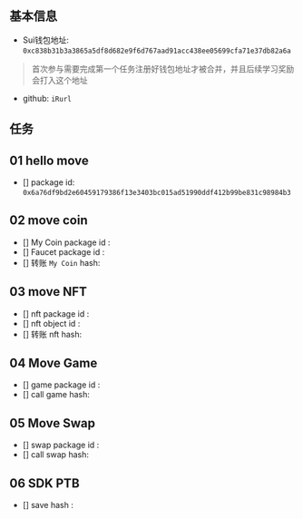 ## 基本信息
- Sui钱包地址: `0xc838b31b3a3865a5df8d682e9f6d767aad91acc438ee05699cfa71e37db82a6a`
> 首次参与需要完成第一个任务注册好钱包地址才被合并，并且后续学习奖励会打入这个地址
- github: `iRurl`


## 任务

##   01 hello move  
- [] package id: `0x6a76df9bd2e60459179386f13e3403bc015ad51990ddf412b99be831c98984b3`

##   02 move coin
- [] My Coin package id : 
- [] Faucet package id : 
- [] 转账 `My Coin` hash:

##   03 move NFT
- [] nft package id :
- [] nft object id : 
- [] 转账 nft  hash:

##   04 Move Game
- [] game package id :
- [] call game hash:

##   05 Move Swap
- [] swap package id :
- [] call swap hash:

##   06 SDK PTB
- [] save hash :
